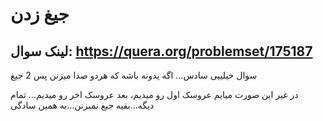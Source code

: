 # جیغ زدن
## لینک سوال: https://quera.org/problemset/175187

سوال خیلییی سادس...
اگه یدونه باشه که هردو صدا میزنن پس 2 جیغ 

در غیر این صورت میایم عروسک اول رو میدیم، بعد عروسک اخر رو میدیم... تمام دیگه...بقیه جیغ نمیزنن...به همین سادگی